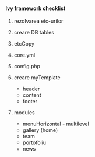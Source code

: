 #### Ivy framework checklist

1. rezolvarea etc-urilor

2. creare DB tables

3. etcCopy

4. core.yml

5. config.php

6. creare myTemplate
    * header
    * content
    * footer

7. modules
    * menuHorizontal - multilevel
    * gallery (home)
    * team
    * portofoliu
    * news
